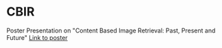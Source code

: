 # CBIR
Poster Presentation on "Content Based Image Retrieval: Past, Present and Future"
[Link to poster](https://github.com/Upa005/CBIR/blob/master/full.png)
